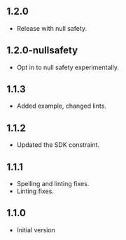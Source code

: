 ## 1.2.0

- Release with null safety.

## 1.2.0-nullsafety

- Opt in to null safety experimentally.

## 1.1.3

- Added example, changed lints.

## 1.1.2

- Updated the SDK constraint.

## 1.1.1

- Spelling and linting fixes.
- Linting fixes.

## 1.1.0

- Initial version